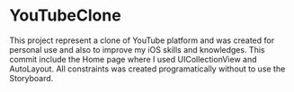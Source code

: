 # YouTubeClone
This project represent a clone of YouTube platform and was created for personal use and also to improve my iOS skills and knowledges. This commit include the Home page where I used UICollectionView and AutoLayout. All constraints was created programatically without to use the Storyboard.
